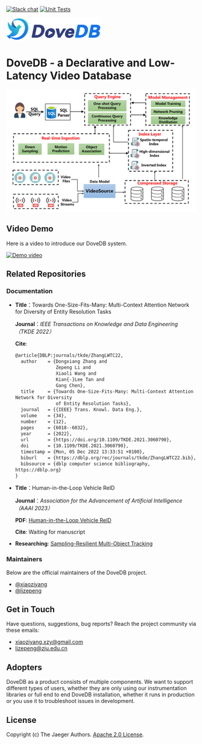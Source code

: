 [![Slack chat][slack-img]](#get-in-touch)
[![Unit Tests][ci-img]](https://github.com/dovedb/DoveDB)

<img src="./figs/DoveDBlatestlogo.png" width="250">

# DoveDB - a Declarative and Low-Latency Video Database

<img src="./figs/framework.png" width="520">

## Video Demo
Here is a video to introduce our DoveDB system. 

[![Demo video](https://img.youtube.com/vi/O6_9zCi1zUA/0.jpg)](https://www.youtube.com/watch?v=O6_9zCi1zUA)

## Related Repositories

### Documentation

* **Title**：Towards One-Size-Fits-Many: Multi-Context Attention Network for Diversity of Entity Resolution Tasks

  **Journal**：*IEEE Transactions on Knowledge and Data Engineering（TKDE 2022）*

  <!-- **Volume, issue, page number and date**：Volume: 34, Issue: 12, 01 December 2022

  **DOI**：[10.1109/TKDE.2021.3060790]([https://doi.org/10.1109/CST.2023.101101](https://doi.org/10.1109/TKDE.2021.3060790)) -->

  **Cite**: 
  ```
  @article{DBLP:journals/tkde/ZhangLWTC22,
    author    = {Dongxiang Zhang and
                 Zepeng Li and
                 Xiaoli Wang and
                 Kian{-}Lee Tan and
                 Gang Chen},
    title     = {Towards One-Size-Fits-Many: Multi-Context Attention Network for Diversity
                 of Entity Resolution Tasks},
    journal   = {{IEEE} Trans. Knowl. Data Eng.},
    volume    = {34},
    number    = {12},
    pages     = {6018--6032},
    year      = {2022},
    url       = {https://doi.org/10.1109/TKDE.2021.3060790},
    doi       = {10.1109/TKDE.2021.3060790},
    timestamp = {Mon, 05 Dec 2022 13:33:51 +0100},
    biburl    = {https://dblp.org/rec/journals/tkde/ZhangLWTC22.bib},
    bibsource = {dblp computer science bibliography, https://dblp.org}
  }
  ```

* **Title**：Human-in-the-Loop Vehicle ReID

  **Journal**：*Association for the Advancement of Artificial Intelligence（AAAI 2023）*

  **PDF**: [Human-in-the-Loop Vehicle ReID](https://github.com/dovedb/DoveDB/blob/main/Documentation/hitl_aaai.pdf)

  **Cite**: Waiting for manuscript
  
* **Researching**: [Sampling-Resilient Multi-Object Tracking](https://github.com/dovedb/DoveDB/blo)

### Maintainers

Below are the official maintainers of the DoveDB project.

* [@xiaoziyang](https://github.com/xzymustbexzy)
* [@lizepeng](https://github.com/lzzppp)

## Get in Touch

Have questions, suggestions, bug reports? Reach the project community via these emails:

* xiaoziyang.xzy@gmail.com
* lizepeng@zju.edu.cn

## Adopters

DoveDB as a product consists of multiple components. We want to support different types of users, whether they are only using our instrumentation libraries or full end to end DoveDB installation, whether it runs in production or you use it to troubleshoot issues in development.

## License

Copyright (c) The Jaeger Authors. [Apache 2.0 License](./LICENSE).

[ci-img]: https://github.com/jaegertracing/jaeger/workflows/Unit%20Tests/badge.svg?branch=main
[slack-img]: https://img.shields.io/badge/slack-join%20chat%20%E2%86%92-brightgreen?logo=slack
